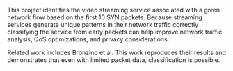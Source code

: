 This project identifies the video streaming service associated with a given network flow based on the first 10 SYN packets. 
Because streaming services generate unique patterns in their network traffic correctly classifying the service from early packets can help improve network traffic analysis, QoS optimizations, and privacy considerations.

Related work includes Bronzino et al. This work reproduces their results and demonstrates that even with limited packet data, classification is possible.
